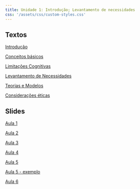 ```yaml
---
title: Unidade 1: Introdução; Levantamento de necessidades
css: '/assets/css/custom-styles.css'
---
```


## Textos

[Introdução](https://tiagomassoni.github.io/ihc-texts/unidade1/intro.html)

[Conceitos básicos](https://tiagomassoni.github.io/ihc-texts/unidade1/conceitos.html)

<!---
[Processo de Design de UX/UI](https://tiagomassoni.github.io/ihc-texts/unidade1/processo.html)-->

[Limitações Cognitivas](https://tiagomassoni.github.io/ihc-texts/unidade1/limitacoes.html)

[Levantamento de Necessidades](https://tiagomassoni.github.io/ihc-texts/unidade1/requisitos.html)

[Teorias e Modelos](https://tiagomassoni.github.io/ihc-texts/unidade1/leis.html)

[Considerações éticas](https://tiagomassoni.github.io/ihc-texts/unidade1/etica.html)

## Slides

[Aula 1](unidade1/1-intro.pdf)

[Aula 2](unidade1/2-conceitos.pdf)

[Aula 3](unidade1/3-inicio-req.pdf)

[Aula 4](unidade1/4-persona-mapa.pdf)

[Aula 5](unidade1/5-user-protot.pdf)

[Aula 5 - exemplo](unidade1/5-exemplo.pdf)

[Aula 6](unidade1/6-teorias-etica.pdf)


